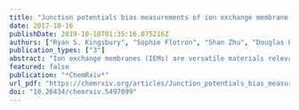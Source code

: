```yaml
---
title: "Junction potentials bias measurements of ion exchange membrane permselectivity"
date: 2017-10-16
publishDate: 2019-10-10T01:35:16.075216Z
authors: ["Ryan S. Kingsbury", "Sophie Flotron", "Shan Zhu", "Douglas F. Call", "Orlando Coronell"]
publication_types: ["3"]
abstract: "Ion exchange membranes (IEMs) are versatile materials relevant to a variety of water and waste treatment, energy production, and industrial separation processes. The defining characteristic of IEMs is their ability to selectively allow positive or negative ions to permeate, which is referred to as the permselectivity. Measured values of permselectivity that equal unity (corresponding to a perfectly-selective membrane) or exceed unity (theoretically impossible) have been reported for cation exchange membranes (CEMs). Such non-physical results call into question our ability to correctly measure this crucial membrane property. Since weighing errors, temperature, and measurement uncertainty have been shown to not explain these anomalous permselectivity results, we hypothesized that a possible explanation are junction potentials that occur at the tips of reference electrodes. In this work, we tested this hypothesis by comparing permselectivity values obtained from bare Ag/AgCl wire electrodes (which have no junction) to values obtained from single-junction reference electrodes containing two different electrolytes. We show that permselectivity values obtained using reference electrodes with junctions were greater than unity for CEMs. By contrast, electrodes without junctions always produced permselectivities lower than unity. Electrodes with junctions also resulted in artificially low permselectivity values for AEMs compared to electrodes without junctions. Thus, we conclude that junctions in reference electrodes introduce two biases into results in the IEM literature: (i) permselectivity values larger than unity for CEMs, and (ii) lower permselectivity values for AEMs compared to those for CEMs. These biases can be avoided by using electrodes without a junction."
featured: false
publication: "*ChemRxiv*"
url_pdf: "https://chemrxiv.org/articles/Junction_potentials_bias_measurements_of_ion_exchange_membrane_permselectivity/5497099"
doi: "10.26434/chemrxiv.5497099"
---
```


